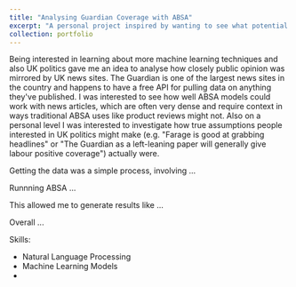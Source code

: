 ```yaml
---
title: "Analysing Guardian Coverage with ABSA"
excerpt: "A personal project inspired by wanting to see what potential Aspect-Based Sentiment Analysis (ABSA) had for analysing News Coverage. The analysis I did looks at what trends have emerged in the past year in British politics, how the sentiment of Guardian coverage compares to public opinion and some strengths and weaknesses of ASBA <br/><img src='/images/1911_eda.png' height='300'>"
collection: portfolio
---
```


Being interested in learning about more machine learning techniques and also UK politics gave me an idea to analyse how closely public opinion was mirrored by UK news sites. The Guardian is one of the largest news sites in the country and happens to have a free API for pulling data on anything they've published. I was interested to see how well ABSA models could work with news articles, which are often very dense and require context in ways traditional ABSA uses like product reviews might not. Also on a personal level I was interested to investigate how true assumptions people interested in UK politics might make (e.g. "Farage is good at grabbing headlines" or "The Guardian as a left-leaning paper will generally give labour positive coverage") actually were.

Getting the data was a simple process, involving ...

Runnning ABSA ...

This allowed me to generate results like ...

Overall ...

Skills:
 * Natural Language Processing
 * Machine Learning Models
 *